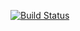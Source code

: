 [![Build Status](https://app.travis-ci.com/Er-Prakhar/Lab003.svg?branch=main)](https://app.travis-ci.com/Er-Prakhar/Lab003)
